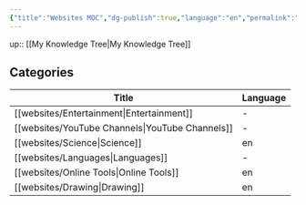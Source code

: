 ```yaml
---
{"title":"Websites MOC","dg-publish":true,"language":"en","permalink":"/websites/websites/","dgPassFrontmatter":true}
---
```


up:: [[My Knowledge Tree\|My Knowledge Tree]]

## Categories

| Title                                              | Language |
| -------------------------------------------------- | -------- |
| [[websites/Entertainment\|Entertainment]]       | \-       |
| [[websites/YouTube Channels\|YouTube Channels]] | \-       |
| [[websites/Science\|Science]]                   | en       |
| [[websites/Languages\|Languages]]               | \-       |
| [[websites/Online Tools\|Online Tools]]         | en       |
| [[websites/Drawing\|Drawing]]                   | en       |

